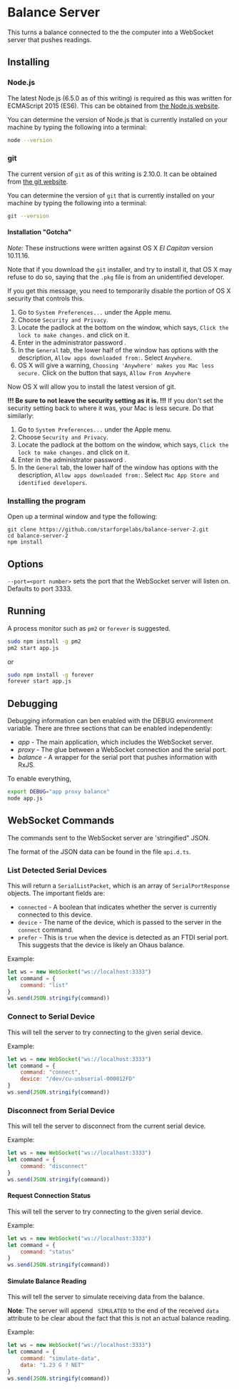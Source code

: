 # Balance Server

This turns a balance connected to the the computer into 
a WebSocket server that pushes readings. 

## Installing

### Node.js

The latest Node.js (6.5.0 as of this writing) is required as this
was written for ECMAScript 2015 (ES6). This can be obtained from
[the Node.js website](http://www.nodejs.org).

You can determine the version of Node.js  that is currently
installed on your machine by typing the following into a terminal:

``` bash
node --version
```

### git

The current version of `git` as of this writing is 2.10.0.
It can be obtained from [the git website](http://www.git-scm.com).

You can determine the version of `git`  that is currently
installed on your machine by typing the following into a terminal:

``` bash
git --version
```

#### Installation "Gotcha"

*Note:* These instructions were written against OS X *El Capitan*
version 10.11.16.

Note that if you download the `git` installer, 
and try to install it, 
that OS X may refuse to do so, 
saying that the `.pkg` file is from an unidentified developer. 

If you get this message, 
you need to temporarily disable the portion of OS X security that
controls this. 

1.  Go to `System Preferences...` under the Apple menu.
2.  Choose `Security and Privacy`.
3.  Locate the padlock at the bottom on the window, 
    which says, `Click the lock to make changes.` and click on it.
4.  Enter in the administrator password . 
5.  In the `General` tab, the lower half of the window has options
    with the description, `Allow apps downloaded from:`. 
    Select `Anywhere`. 
6.  OS X will give a warning, 
    `Choosing 'Anywhere' makes you Mac less secure.`
    Click on the button that says, `Allow From Anywhere`
    
Now OS X will allow you to install the latest version of git. 

**!!! Be sure to not leave the security setting as it is. !!!**
If you don't set the security setting back to where it was, 
your Mac is less secure. Do that similarly:

1.  Go to `System Preferences...` under the Apple menu.
2.  Choose `Security and Privacy`.
3.  Locate the padlock at the bottom on the window, 
    which says, `Click the lock to make changes.` and click on it.
4.  Enter in the administrator password . 
5.  In the `General` tab, the lower half of the window has options
    with the description, `Allow apps downloaded from:`. 
    Select `Mac App Store and identified developers`.


### Installing the program

Open up a terminal window and type the following:

```
git clone https://github.com/starforgelabs/balance-server-2.git
cd balance-server-2
npm install
```

## Options


`--port=<port number>` sets the port that the WebSocket server will 
listen on. Defaults to port 3333. 


## Running 

A process monitor such as `pm2` or `forever` is suggested. 

``` bash
sudo npm install -g pm2
pm2 start app.js
```

or

``` bash
sudo npm install -g forever
forever start app.js
```


## Debugging

Debugging information can ben enabled with the DEBUG environment
variable. There are three sections that can be enabled independently:

* *app* - The main application, which includes the WebSocket server. 
* *proxy* - The glue between a WebSocket connection and the serial port.
* *balance* - A wrapper for the serial port that pushes information
   with RxJS. 
   
To enable everything,


``` bash
export DEBUG="app proxy balance"
node app.js
```

## WebSocket Commands

The commands sent to the WebSocket server are 'stringified" JSON. 

The format of the JSON data can be found in the file `api.d.ts`.

### List Detected Serial Devices

This will return a `SerialListPacket`, which is an array of
`SerialPortResponse` objects. The important fields are:

*   `connected` - A boolean that indicates whether the server is 
    currently connected to this device.
*   `device` - The name of the device, which is passed to the 
    server in the `connect` command.
*   `prefer` - This is `true` when the device is detected as an FTDI 
    serial port. This suggests that the device is likely an
    Ohaus balance. 

Example: 

``` javascript
let ws = new WebSocket("ws://localhost:3333")
let command = { 
    command: "list"
}
ws.send(JSON.stringify(command))
```
    
### Connect to Serial Device

This will tell the server to try connecting to the given serial device.

Example: 

``` javascript
let ws = new WebSocket("ws://localhost:3333")
let command = { 
    command: "connect", 
    device: "/dev/cu-usbserial-000012FD" 
}
ws.send(JSON.stringify(command))
```
    
### Disconnect from Serial Device

This will tell the server to disconnect from the current serial device.

Example: 

``` javascript
let ws = new WebSocket("ws://localhost:3333")
let command = { 
    command: "disconnect"
}
ws.send(JSON.stringify(command))
```

#### Request Connection Status

This will tell the server to try connecting to the given serial device.

Example: 

``` javascript
let ws = new WebSocket("ws://localhost:3333")
let command = { 
    command: "status" 
}
ws.send(JSON.stringify(command))
```


#### Simulate Balance Reading

This will tell the server to simulate receiving data from the balance. 

**Note**:
The server will append ` SIMULATED` to the end of the received `data` attribute
to be clear about the fact that this is not an actual balance reading.

Example: 

``` javascript
let ws = new WebSocket("ws://localhost:3333")
let command = { 
    command: "simulate-data",
    data: "1.23 G ? NET"
}
ws.send(JSON.stringify(command))
```


